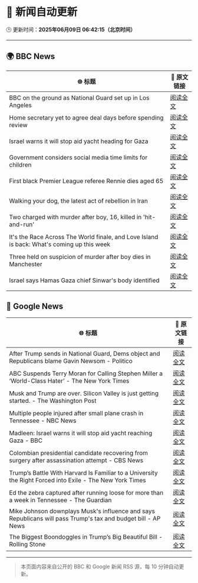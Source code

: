 # 🧠 新闻自动更新

🕒 更新时间：**2025年06月09日 06:42:15（北京时间）**

---

## 🌍 BBC News

| 🌐 标题 | 🔗 原文链接 |
|--------|-------------|
| BBC on the ground as National Guard set up in Los Angeles | [阅读全文](https://www.bbc.com/news/videos/clyvl100d4xo) |
| Home secretary yet to agree deal days before spending review | [阅读全文](https://www.bbc.com/news/articles/c861n7vljdgo) |
| Israel warns it will stop aid yacht heading for Gaza | [阅读全文](https://www.bbc.com/news/articles/c0r1dvlkrxgo) |
| Government considers social media time limits for children | [阅读全文](https://www.bbc.com/news/articles/c3d4349gdx4o) |
| First black Premier League referee Rennie dies aged 65 | [阅读全文](https://www.bbc.com/sport/football/articles/c0mr7xlmkxyo) |
| Walking your dog, the latest act of rebellion in Iran | [阅读全文](https://www.bbc.com/news/articles/cn0gngq4wjqo) |
| Two charged with murder after boy, 16, killed in 'hit-and-run' | [阅读全文](https://www.bbc.com/news/articles/cyvmln74l2yo) |
| It's the Race Across The World finale, and Love Island is back: What's coming up this week | [阅读全文](https://www.bbc.com/news/articles/c93yx110neyo) |
| Three held on suspicion of murder after boy dies in Manchester | [阅读全文](https://www.bbc.com/news/articles/c9918glkxrvo) |
| Israel says Hamas Gaza chief Sinwar's body identified | [阅读全文](https://www.bbc.com/news/articles/c62veqrq3yzo) |

## 📰 Google News

| 🌐 标题 | 🔗 原文链接 |
|--------|-------------|
| After Trump sends in National Guard, Dems object and Republicans blame Gavin Newsom - Politico | [阅读全文](https://news.google.com/rss/articles/CBMiowFBVV95cUxPdjN3dzlSNjRCNGJuZWN6UEdJLUV2U1l1YnZxLWtSUGJRQl9yRWlOenNrUGpBUEdGaGlUTHdnV3l3aUhxTlR1QkxEbm94bUV2eGxzdWFSTGFuRmVfRGhrRVBMNVJ5VFQ0blpxVVVkdWZXNDdQazlkWTBhV2w3cTE5Z1liUFVrVVM3eG9qcFhyRkNnOGFPT3MxRWVMeWROUnViamhR?oc=5) |
| ABC Suspends Terry Moran for Calling Stephen Miller a ‘World-Class Hater’ - The New York Times | [阅读全文](https://news.google.com/rss/articles/CBMijgFBVV95cUxQcUZPbVVyWDhGUElIaXUwdE12ODgyYVpKeEhiQjI2LTVPRzJUZ2U5bUMya3N4WXIxWWZMcTRReEhfQVFHSkdtVkdKVnJsNGZrdHdBRkZnZER6V2lVZEp4R3o5OHJsb19OT3JRMXJSS3J0WmgxQnRBQkNfekZtQkVtSy00QXdvb1plUk41dHB3?oc=5) |
| Musk and Trump are over. Silicon Valley is just getting started. - The Washington Post | [阅读全文](https://news.google.com/rss/articles/CBMikwFBVV95cUxOd1VCS1FmMFJIOVZBS09Pcml2VnpTVkF1QnAxbjlTSzBfNDloWUg0YjRWaGVSU1BMTGdBeHhXeUhVek9taGNEZGhTemQwMk5rNDFKaFRQYUdhTHFYczA4RkJyeDk0NUppdFg4RDJYQjVEQW9TUkhPTExzSUtXM0hsNTI2MVczV3dkUkhmUmdSM3l4bUU?oc=5) |
| Multiple people injured after small plane crash in Tennessee - NBC News | [阅读全文](https://news.google.com/rss/articles/CBMioAFBVV95cUxNMzdFMTQ4TVE4NnJCVWlCMC1YWXJJM1lYSmFuZXJKeUpBd1JmNzQtLUtYU2RUQk9waDBKMkx0VG5XamxrSnUtM0EyZW9fc1A4a2N4eEhia3g1S0dxMVhWbmhacVVjSGg3WnVKZHdNVUhYQTc1TExnZEtNaGNnTnJzdm4xYVZDRF9QMXFuTGlCb1Z4UGRRakZYMkdtWWJqbnNl0gFWQVVfeXFMUGYtM0xOcUVNMjYyMk8tcU5QcVNNOER2ZnBJY1d6RXAtN21YV2hhNXByX2l3SnRhdjVRd2U4TlBQRkRlWTA1alRKMkRhcVlFcGpoZG9nanc?oc=5) |
| Madleen: Israel warns it will stop aid yacht reaching Gaza - BBC | [阅读全文](https://news.google.com/rss/articles/CBMiWkFVX3lxTE5SbDIzcUp1aDBmdWZzSHJlS1RKb0ZPbmIxeUhlRXozVm1SOTNEdnVYQmFyRzNFbmZ5NUtfWUxIZUtQalo1bEtOT0hWWFRFOU50aVk0NGJHREpZd9IBX0FVX3lxTE1zMUxaSzVLWkpIb2FHdDlLWUFabzBlZjVOWEtSMC1uWHdCWE1SQlA2MzlOY0IxNUFIZjlqM2ZRWFJVQkZMcVA3V3phV3RPZlozcFRTUmxWa2V5WXhvOW1Z?oc=5) |
| Colombian presidential candidate recovering from surgery after assassination attempt - CBS News | [阅读全文](https://news.google.com/rss/articles/CBMiqwFBVV95cUxNV0dKUzVkeTVaMkVJWk1CY0J5UWo2R2FHM1VEQjZ2c1Y0MlFWMTFRVWpYWWlLSWQxckJPemh3ZEhhMkREVEVTX0dvQWxQT1pKRzZZMzZoOGNIV05ETjJfUDJvS2U5MVpqMjBDTmhva245S01WN3J4bmJndmN5a0ZFTUxfY0NBUHFsWU9NQUpCRFVxZ2FEUjJ3c09SSHIxN1J0TkZKSlRPRTlXa0HSAbABQVVfeXFMT3BPUXpyd2VVUXFSSnl5MnV4X21nc3packFsMXNKM01aNmw0cGlMYU80QWNXbWdsdFpueUxqQUFhckZFNXp1UEx5a0pEZnpQMldFT3JSM0hkRW1yaTFyb2czM24tdFFHWkJuc1EyRVo0UTVNdE9jbXh1RGstTUFLX0dWeUt2QlRGUEw1c1Bmblc1MGpvRUVZbVNjT2hNZ2hncVNOQTlFX3Z6MFYtdEswNmg?oc=5) |
| Trump’s Battle With Harvard Is Familiar to a University the Right Forced into Exile - The New York Times | [阅读全文](https://news.google.com/rss/articles/CBMiiwFBVV95cUxOcTA0ZDF4TEJvUk1idUJwWkZ3UmhseXJyZXVLeEkxN1FXclVjdGVGbUh4MHIzV2JBSUZEZlZULTdlRzdVWTMyTW15NDQ1ZXo1M3hiVnh1bUdVUW0yVDBCcGhHU09SZDZuYzc2dmV1Zjk5N3E4Q3h5M1J2alpfdXYyNEpkUVV0QWYzam9N?oc=5) |
| Ed the zebra captured after running loose for more than a week in Tennessee - The Guardian | [阅读全文](https://news.google.com/rss/articles/CBMihwFBVV95cUxNWkFZVGVhbF8xVk1mRkFzdGZ3a1hIZXZaaVJ1d1RzWE8wWjgtM0J4dnNMbU8wRWt1bUhQc28yU0RBWWVIN2o1Wm5XREF5RUdRTXRzd1NrcTVOUTJ4dzluLWFDUGRHY1FLTHgyUkt3WDhoenJMZ3EwWlFsSlpSSk5udnJjaHduRFk?oc=5) |
| Mike Johnson downplays Musk's influence and says Republicans will pass Trump's tax and budget bill - AP News | [阅读全文](https://news.google.com/rss/articles/CBMiowFBVV95cUxPdXhQbVBoeUhSSjRIY201NzFUM1pkNDB1Q3VwZDA1UUNUVUJpZnlDdTFmTWJ6YVpLajFwc3ZqcFNfQ00tOGhzekRlWjM3R20tV0JXY3NuZWNFYVhLZ1FVQkluc3RDQkdmZVlfRk5oVnlLSEc5T2lmSHRJUUVLNzVfazhuZzFOMzFoQ2F2MTd0eFpkOXdVZ09xRk9MQ21WamFrVW5V?oc=5) |
| The Biggest Boondoggles in Trump’s Big Beautiful Bill - Rolling Stone | [阅读全文](https://news.google.com/rss/articles/CBMiuAFBVV95cUxOYjhCSnhWM3dic1pQb1ZFUkZUaEloU0paYXdrZF9YUU50YUVRRUxGNWVFTkRaVWw2VEZiVG5paHZKbm1PNmthdDdzLUdXVGFSSVd2OFFtckQtRHBEWXd0S3k5M2xWUFRzSVVSRmVBTklialRUclpnOW9zQnJKYTVGaExwSVFnbk1lOEpOX2pVSjk3UG5NSEZkTWItS2VUT3ZmdUhqMnpmTkN0UHJWak1vT0RGeTJXU1JV?oc=5) |

---
> 本页面内容来自公开的 BBC 和 Google 新闻 RSS 源，每 10 分钟自动更新。